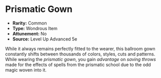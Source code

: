# Prismatic Gown

- **Rarity:** Common
- **Type:** Wondrous Item
- **Attunement:** No
- **Source:** Level Up Advanced 5e

While it always remains perfectly fitted to the wearer, this ballroom gown constantly shifts between thousands of colors, styles, cuts and patterns. While wearing the _prismatic gown_, you gain _advantage_  on _saving throws_  made for the effects of spells from the prismatic school due to the odd magic woven into it.

